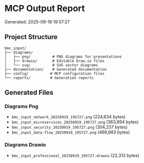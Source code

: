 # MCP Output Report
Generated: 2025-09-19 19:57:27

## Project Structure
```
bmc_input/
├── diagrams/
│   ├── png/          # PNG diagrams for presentations
│   ├── drawio/       # Editable Draw.io files
│   └── svg/          # SVG vector diagrams
├── documentation/    # Generated documentation
├── config/          # MCP configuration files
└── reports/         # Generation reports
```

## Generated Files

### Diagrams Png
- `bmc_input_network_20250919_195727.png` (224,634 bytes)
- `bmc_input_microservices_20250919_195727.png` (363,894 bytes)
- `bmc_input_security_20250919_195727.png` (304,237 bytes)
- `bmc_input_data-flow_20250919_195727.png` (466,683 bytes)

### Diagrams Drawio
- `bmc_input_professional_20250919_195727.drawio` (22,313 bytes)
